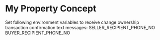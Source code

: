 My Property Concept
===================

Set following environment variables to receive change ownership transaction confirmation text messages:
SELLER_RECIPIENT_PHONE_NO 
BUYER_RECIPIENT_PHONE_NO 